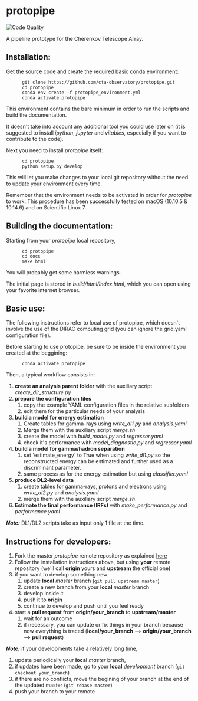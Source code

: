 protopipe
=========

![Code Quality](https://api.codacy.com/project/badge/Grade/32f2fb2df3154fa1838c765d4f9110ba)

A pipeline prototype for the Cherenkov Telescope Array.

Installation:
-------------

Get the source code and create the required basic conda environment:

          git clone https://github.com/cta-observatory/protopipe.git
          cd protopipe
          conda env create -f protopipe_environment.yml
          conda activate protopipe

This environment contains the bare minimum in order to run the scripts and build the documentation.

It doesn't take into account any additional tool you could use later on (it is suggested to install _ipython_, _jupyter_ and _vitables_, especially if you want to contribute to the code).

Next you need to install _protopipe_ itself:

          cd protopipe
          python setup.py develop

This will let you make changes to your local git repository without the need to update your environment every time.

Remember that the environment needs to be activated in order for _protopipe_ to work.
This procedure has been successfully tested on macOS (10.10.5 & 10.14.6) and on Scientific Linux 7.

Building the documentation:
---------------------------

Starting from your _protopipe_ local repository,

          cd protopipe
          cd docs
          make html

You will probably get some harmless warnings.

The initial page is stored in _build/html/index.html_, which you can open using your favorite internet browser.

Basic use:
----------

The following instructions refer to local use of protopipe, which doesn't involve the use of the DIRAC computing grid (you can ignore the grid.yaml configuration file).

Before starting to use protopipe, be sure to be inside the environment you created at the beggining:

          conda activate protopipe

Then, a typical workflow consists in:

1. **create an analysis parent folder** with the auxiliary script _create_dir_structure.py_
2. **prepare the configuration files**
    1. copy the example YAML configuration files in the relative subfolders
    2. edit them for the particular needs of your analysis
3. **build a model for energy estimation**
    1. Create tables for gamma-rays using _write_dl1.py_ and _analysis.yaml_
    2. Merge them with the auxiliary script _merge.sh_
    3. create the model with _build_model.py_ and _regressor.yaml_
    4. check it's performance with _model_diagnostic.py_ and _regressor.yaml_
4. **build a model for gamma/hadron separation**
    1. set 'estimate_energy' to True when using _write_dl1.py_ so the reconstructed energy can be estimated and further used as a discriminant parameter.
    2. same process as for the energy estimation but using _classifier.yaml_
5. **produce DL2-level data**
    1. create tables for gamma-rays, protons and electrons using _write_dl2.py_ and _analysis.yaml_
    2. merge them with the auxiliary script _merge.sh_
6. **Estimate the final performance (IRFs)** with _make_performance.py_ and _performance.yaml_

_**Note:**_ DL1/DL2 scripts take as input only 1 file at the time.

Instructions for developers:
----------------------------

1. Fork the master _protopipe_ remote repository as explained [here](https://help.github.com/en/articles/fork-a-repo)
2. Follow the installation instructions above, but using __your__ remote repository (we'll call __origin__ yours and __upstream__ the official one)
3. if you want to develop something new:
    1. update __local__ _master_ branch (`git pull upstream master`)
    3. create a new branch from your __local__ _master_ branch
    4. develop inside it
    5. push it to __origin__
    6. continue to develop and push until you feel ready
4. start a __pull request__ from __origin/your_branch__ to __upstream/master__
    1. wait for an outcome
    2. if necessary, you can update or fix things in your branch because now everything is traced (__local/your_branch__ --> __origin/your_branch__ --> __pull request__)

_**Note:**_ if your developments take a relatively long time,

1. update periodically your __local__ _master_ branch,
2. if updates have been made, go to your __local__ _development_ branch (`git checkout your_branch`)
3. if there are no conflicts, move the begining of your branch at the end of the updated master (`git rebase master`)
4. push your branch to your remote
